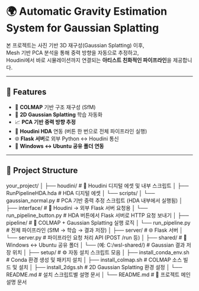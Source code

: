 # 🌍 Automatic Gravity Estimation System for Gaussian Splatting

본 프로젝트는 사진 기반 3D 재구성(Gaussian Splatting) 이후,  
Mesh 기반 PCA 분석을 통해 중력 방향을 자동으로 추정하고,  
Houdini에서 바로 시뮬레이션까지 연결되는 **아티스트 친화적인 파이프라인**을 제공합니다.

---

## 🔧 Features

- 📸 **COLMAP** 기반 구조 재구성 (SfM)
- 🌌 **2D Gaussian Splatting** 학습 자동화
- 📈 **PCA 기반 중력 방향 추정**
- 🧩 **Houdini HDA** 연동 (버튼 한 번으로 전체 파이프라인 실행)
- 🌐 **Flask 서버**로 외부 Python ↔ Houdini 통신
- 📁 **Windows ↔ Ubuntu 공유 폴더 연동**

---


## 📁 Project Structure

your_project/
│
├── houdini/                            # 🎨 Houdini 디지털 에셋 및 내부 스크립트
│   ├── RunPipelineHDA.hda              # HDA 디지털 에셋
│   └── scripts/
│       └── gaussian_normal.py          # PCA 기반 중력 추정 스크립트 (HDA 내부에서 실행됨)
│
├── interface/                          # 🔌 Houdini → 외부 Flask 서버 요청용
│   └── run_pipeline_button.py          # HDA 버튼에서 Flask 서버로 HTTP 요청 보내기
│
├── pipeline/                           # 🔁 COLMAP + Gaussian Splatting 실행 로직
│   └── run_pipeline.py                 # 전체 파이프라인 (SfM → 학습 → 결과 저장)
│
├── server/                             # 🌐 Flask 서버
│   └── server.py                       # 파이프라인 요청 처리 API (POST /run 등)
│
├── shared/                             # 📂 Windows ↔ Ubuntu 공유 폴더
│   └── (예: C:/wsl-shared/)            # Gaussian 결과 저장 위치
│
├── setup/                              # ⚙️ 자동 설치 스크립트 모음
│   ├── install_conda_env.sh            # Conda 환경 생성 및 패키지 설치
│   ├── install_colmap.sh               # COLMAP 소스 빌드 및 설치
│   ├── install_2dgs.sh                 # 2D Gaussian Splatting 환경 설정
│   └── README.md                       # 설치 스크립트별 설명 문서
│
└── README.md                           # 📘 프로젝트 메인 설명 문서
